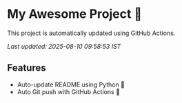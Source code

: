 # My Awesome Project 🚀

This project is automatically updated using GitHub Actions.

_Last updated: 2025-08-10 09:58:53 IST_

## Features
- Auto-update README using Python 🐍
- Auto Git push with GitHub Actions 🤖
